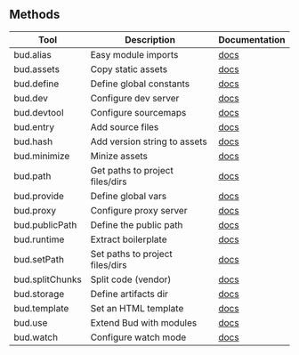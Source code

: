 ## Methods

| Tool            | Description                     | Documentation             |
| --------------- | ------------------------------- | ------------------------- |
| bud.alias       | Easy module imports             | [docs](docs:config/alias)      |
| bud.assets      | Copy static assets              | [docs](docs:config/assets)     |
| bud.define      | Define global constants         | [docs](docs:config/define)     |
| bud.dev         | Configure dev server            | [docs](docs:config/dev)        |
| bud.devtool     | Configure sourcemaps            | [docs](docs:config/devtool)    |
| bud.entry       | Add source files                | [docs](docs:config/entry)      |
| bud.hash        | Add version string to assets    | [docs](docs:config/hash)       |
| bud.minimize    | Minize assets                   | [docs](docs:config/minimize)   |
| bud.path        | Get paths to project files/dirs | [docs](docs:config/path)       |
| bud.provide     | Define global vars              | [docs](docs:config/provide)    |
| bud.proxy       | Configure proxy server          | [docs](docs:config/proxy)      |
| bud.publicPath  | Define the public path          | [docs](docs:config/publicPath) |
| bud.runtime     | Extract boilerplate             | [docs](docs:config/runtime)    |
| bud.setPath     | Set paths to project files/dirs | [docs](docs:config/setPath)    |
| bud.splitChunks | Split code (vendor)             | [docs](docs:config/vendor)     |
| bud.storage     | Define artifacts dir            | [docs](docs:config/storage)    |
| bud.template    | Set an HTML template            | [docs](docs:config/template)   |
| bud.use         | Extend Bud with modules         | [docs](docs:config/use)        |
| bud.watch       | Configure watch mode            | [docs](docs:config/watch)      |
